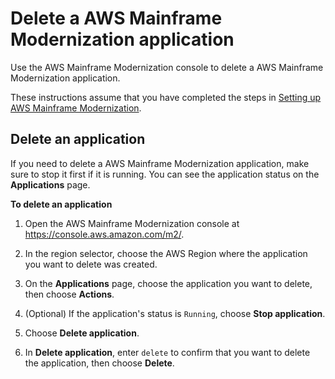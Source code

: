# Delete a AWS Mainframe Modernization application<a name="applications-m2-delete"></a>

Use the AWS Mainframe Modernization console  to delete a AWS Mainframe Modernization application\.

These instructions assume that you have completed the steps in [Setting up AWS Mainframe Modernization](setting-up.md)\.

## Delete an application<a name="applications-m2-delete-console"></a>

If you need to delete a AWS Mainframe Modernization application, make sure to stop it first if it is running\. You can see the application status on the **Applications** page\.

**To delete an application**

1. Open the AWS Mainframe Modernization console at [https://console\.aws\.amazon\.com/m2/](https://console.aws.amazon.com/m2/)\.

1. In the region selector, choose the AWS Region where the application you want to delete was created\.

1. On the **Applications** page, choose the application you want to delete, then choose **Actions**\.

1. \(Optional\) If the application's status is `Running`, choose **Stop application**\.

1. Choose **Delete application**\.

1. In **Delete application**, enter `delete` to confirm that you want to delete the application, then choose **Delete**\.